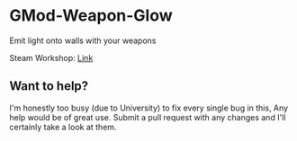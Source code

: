 # GMod-Weapon-Glow
Emit light onto walls with your weapons

Steam Workshop: [Link](http://steamcommunity.com/sharedfiles/filedetails/?id=111249028)

## Want to help?
I'm honestly too busy (due to University) to fix every single bug in this, Any help would be of great use. Submit a pull request with any changes and I'll certainly take a look at them.
